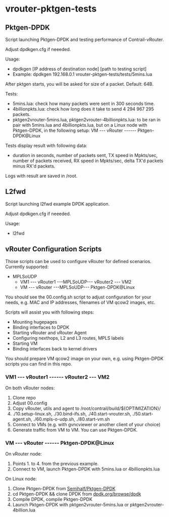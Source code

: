 # vrouter-pktgen-tests
## Pktgen-DPDK
Script launching Pktgen-DPDK and testing performance of Contrail-vRouter.

Adjust dpdkgen.cfg if neeeded.

Usage:  
* dpdkgen [IP address of destination node] [path to testing script]  
* Example: dpdkgen 192.168.0.1 vrouter-pktgen-tests/tests/5mins.lua  

After pktgen starts, you will be asked for size of a packet. Default: 64B.

Tests:  
* 5mins.lua: check how many packets were sent in 300 seconds time.  
* 4billionpkts.lua: check how long does it take to send 4 294 967 295  
  packets.  
* pktgen2vrouter-5mins.lua, pktgen2vrouter-4billionpkts.lua: to be ran
  in pair with 5mins.lua and 4billionpkts.lua, but on a Linux node with
  Pktgen-DPDK, in the following setup:
  VM --- vRouter ---<MPLSoUDP>--- Pktgen-DPDK@Linux

Tests display result with following data:  
* duration in seconds, number of packets sent, TX speed in Mpkts/sec,  
    number of packets received, RX speed in Mpkts/sec, delta TX'd packets  
    minus RX'd packets.  

Logs with result are saved in /root.

## L2fwd
Script launching l2fwd example DPDK application.

Adjust dpdkgen.cfg if neeeded.

Usage:  
* l2fwd

## vRouter Configuration Scripts
Those scripts can be used to configure vRouter for defined scenarios. Currently
supported:
* MPLSoUDP
  * VM1 --- vRouter1 ---MPLSoUDP--- vRouter2 --- VM2
  * VM --- vRouter ---MPLSoUDP--- Pktgen-DPDK@Linux

You should see the 00.config.sh script to adjust configuration for your needs,
e.g. MAC and IP addresses, filenames of VM qcow2 images, etc.

Scripts will assist you with following steps:
* Mounting hugepages
* Binding interfaces to DPDK
* Starting vRouter and vRouter Agent
* Configuring nexthops, L2 and L3 routes, MPLS labels
* Starting VM
* Binding interfaces back to kernel drivers

You should prepare VM qcow2 image on your own, e.g. using Pktgen-DPDK scripts
you can find in this repo.

### VM1 --- vRouter1 ---<MPLSoUDP>--- vRouter2 --- VM2
On both vRouter nodes:
 1. Clone repo
 2. Adjust 00.config
 3. Copy vRouter, utils and agent to /root/contrail/build/${OPTIMIZATION}/
 3. ./10.setup-linux.sh, ./30.bind-ifs.sh, ./40.start-vrouter.sh,
   ./50.start-agent.sh, ./60.mpls-o-udp.sh, ./80.start-vm.sh
 4. Connect to VMs (e.g. with gvncviewer or another client of your choice)
 5. Generate traffic from VM to VM. You can use Pktgen-DPDK.

### VM --- vRouter ---<MPLSoUDP>--- Pktgen-DPDK@Linux
On vRouter node:
 1. Points 1. to 4. from the previous example.
 2. Connect to VM, launch Pktgen-DPDK with 5mins.lua or 4billionpkts.lua

On Linux node:
 1. Clone Pktgen-DPDK from [Semihalf/Pktgen-DPDK](https://github.com/Semihalf/Pktgen-DPDK)
 2. cd Pktgen-DPDK && clone DPDK from [dpdk.org/browse/dpdk](http://dpdk.org/browse/dpdk/)
 3. Compile DPDK, compile Pktgen-DPDK
 4. Launch Pktgen-DPDK with pktgen2vrouter-5mins.lua or pktgen2vrouter-4billion.lua
